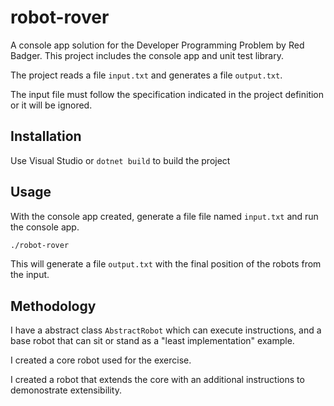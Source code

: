 # robot-rover

A console app solution for the Developer Programming Problem by Red Badger. This project includes the console app and unit test library.

The project reads a file `input.txt` and generates a file `output.txt`.

The input file must follow the specification indicated in the project definition or it will be ignored.

## Installation
Use Visual Studio or `dotnet build` to build the project

## Usage
With the console app created, generate a file file named `input.txt` and run the console app.

```bash
./robot-rover
```
This will generate a file `output.txt` with the final position of the robots from the input.

## Methodology
I have a abstract class `AbstractRobot` which can execute instructions, and a base robot that can sit or stand as a "least implementation" example.

I created a core robot used for the exercise.

I created a robot that extends the core with an additional instructions to demonostrate extensibility.

